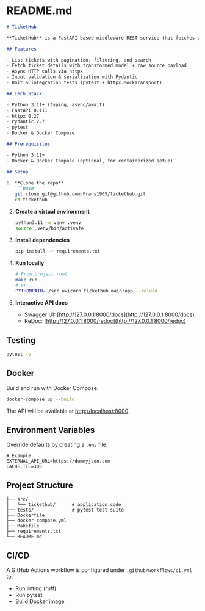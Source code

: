 
# README.md

````markdown
# TicketHub

**TicketHub** is a FastAPI-based middleware REST service that fetches and exposes support tickets from an external API (DummyJSON).

## Features

- List tickets with pagination, filtering, and search
- Fetch ticket details with transformed model + raw source payload
- Async HTTP calls via httpx
- Input validation & serialization with Pydantic
- Unit & integration tests (pytest + httpx.MockTransport)

## Tech Stack

- Python 3.11+ (typing, async/await)
- FastAPI 0.111
- httpx 0.27
- Pydantic 2.7
- pytest
- Docker & Docker Compose

## Prerequisites

- Python 3.11+
- Docker & Docker Compose (optional, for containerized setup)

## Setup

1. **Clone the repo**
   ```bash
   git clone git@github.com:Frans1905/tickethub.git
   cd tickethub
````

2. **Create a virtual environment**

   ```bash
   python3.11 -m venv .venv
   source .venv/bin/activate
   ```

3. **Install dependencies**

   ```bash
   pip install -r requirements.txt
   ```

4. **Run locally**

   ```bash
   # From project root
   make run
   # or
   PYTHONPATH=./src uvicorn tickethub.main:app --reload
   ```

5. **Interactive API docs**

   * Swagger UI: [http://127.0.0.1:8000/docs](http://127.0.0.1:8000/docs)
   * ReDoc:      [http://127.0.0.1:8000/redoc](http://127.0.0.1:8000/redoc)

## Testing

```bash
pytest -v
```

## Docker

Build and run with Docker Compose:

```bash
docker-compose up --build
```

The API will be available at [http://localhost:8000](http://localhost:8000)

## Environment Variables

Override defaults by creating a `.env` file:

```dotenv
# Example
EXTERNAL_API_URL=https://dummyjson.com
CACHE_TTL=300
```

## Project Structure

```
├── src/
│   └── tickethub/      # application code
├── tests/              # pytest test suite
├── Dockerfile
├── docker-compose.yml
├── Makefile
├── requirements.txt
└── README.md
```

## CI/CD

A GitHub Actions workflow is configured under `.github/workflows/ci.yml` to:

* Run linting (ruff)
* Run pytest
* Build Docker image

```

